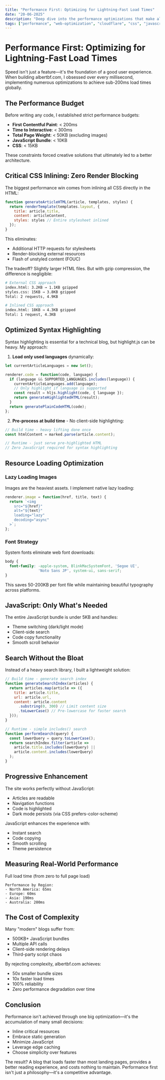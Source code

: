 ```yaml
---
title: "Performance First: Optimizing for Lightning-Fast Load Times"
date: "20-06-2025"
description: "Deep dive into the performance optimizations that make albertbf.com load in under 200ms, including critical CSS inlining, edge caching, and resource optimization strategies."
tags: ["performance", "web-optimization", "cloudflare", "css", "javascript"]
---
```


# Performance First: Optimizing for Lightning-Fast Load Times

Speed isn't just a feature—it's the foundation of a good user experience. When building albertbf.com, I obsessed over every millisecond, implementing numerous optimizations to achieve sub-200ms load times globally.

## The Performance Budget

Before writing any code, I established strict performance budgets:
- **First Contentful Paint**: < 200ms
- **Time to Interactive**: < 300ms
- **Total Page Weight**: < 50KB (excluding images)
- **JavaScript Bundle**: < 10KB
- **CSS**: < 15KB

These constraints forced creative solutions that ultimately led to a better architecture.

## Critical CSS Inlining: Zero Render Blocking

The biggest performance win comes from inlining all CSS directly in the HTML:

```javascript
function generateArticleHTML(article, templates, styles) {
  return renderTemplate(templates.layout, {
    title: article.title,
    content: articleContent,
    styles: styles // Entire stylesheet inlined
  });
}
```

This eliminates:
- Additional HTTP requests for stylesheets
- Render-blocking external resources
- Flash of unstyled content (FOUC)

The tradeoff? Slightly larger HTML files. But with gzip compression, the difference is negligible:

```bash
# External CSS approach
index.html: 3.2KB → 1.1KB gzipped
styles.css: 15KB → 3.8KB gzipped
Total: 2 requests, 4.9KB

# Inlined CSS approach
index.html: 18KB → 4.3KB gzipped
Total: 1 request, 4.3KB
```

## Optimized Syntax Highlighting

Syntax highlighting is essential for a technical blog, but highlight.js can be heavy. My approach:

1. **Load only used languages** dynamically:

```javascript
let currentArticleLanguages = new Set();

renderer.code = function(code, language) {
  if (language && SUPPORTED_LANGUAGES.includes(language)) {
    currentArticleLanguages.add(language);
    // Only highlight if language is supported
    const result = hljs.highlight(code, { language });
    return generateHighlightedHTML(result);
  }
  return generatePlainCodeHTML(code);
};
```

2. **Pre-process at build time** - No client-side highlighting:

```javascript
// Build time - heavy lifting done once
const htmlContent = marked.parse(article.content);

// Runtime - just serve pre-highlighted HTML
// Zero JavaScript required for syntax highlighting
```

## Resource Loading Optimization

### Lazy Loading Images

Images are the heaviest assets. I implement native lazy loading:

```javascript
renderer.image = function(href, title, text) {
  return `<img 
    src="${href}" 
    alt="${text}"
    loading="lazy"
    decoding="async"
  >`;
};
```

### Font Strategy

System fonts eliminate web font downloads:

```css
body {
  font-family: -apple-system, BlinkMacSystemFont, 'Segoe UI', 
               'Noto Sans JP', system-ui, sans-serif;
}
```

This saves 50-200KB per font file while maintaining beautiful typography across platforms.

## JavaScript: Only What's Needed

The entire JavaScript bundle is under 5KB and handles:
- Theme switching (dark/light mode)
- Client-side search
- Code copy functionality
- Smooth scroll behavior

## Search Without the Bloat

Instead of a heavy search library, I built a lightweight solution:

```javascript
// Build time - generate search index
function generateSearchIndex(articles) {
  return articles.map(article => ({
    title: article.title,
    url: article.url,
    content: article.content
      .substring(0, 300) // Limit content size
      .toLowerCase() // Pre-lowercase for faster search
  }));
}

// Runtime - simple includes() search
function performSearch(query) {
  const lowerQuery = query.toLowerCase();
  return searchIndex.filter(article => 
    article.title.includes(lowerQuery) ||
    article.content.includes(lowerQuery)
  );
}
```

## Progressive Enhancement

The site works perfectly without JavaScript:
- Articles are readable
- Navigation functions
- Code is highlighted
- Dark mode persists (via CSS prefers-color-scheme)

JavaScript enhances the experience with:
- Instant search
- Code copying
- Smooth scrolling
- Theme persistence

## Measuring Real-World Performance

Full load time (from zero to full page load)

```
Performance by Region:
- North America: 65ms
- Europe: 60ms
- Asia: 190ms
- Australia: 200ms
```

## The Cost of Complexity

Many "modern" blogs suffer from:
- 500KB+ JavaScript bundles
- Multiple API calls
- Client-side rendering delays
- Third-party script chaos

By rejecting complexity, albertbf.com achieves:
- 50x smaller bundle sizes
- 10x faster load times
- 100% reliability
- Zero performance degradation over time

## Conclusion

Performance isn't achieved through one big optimization—it's the accumulation of many small decisions:
- Inline critical resources
- Embrace static generation
- Minimize JavaScript
- Leverage edge caching
- Choose simplicity over features

The result? A blog that loads faster than most landing pages, provides a better reading experience, and costs nothing to maintain. Performance first isn't just a philosophy—it's a competitive advantage.